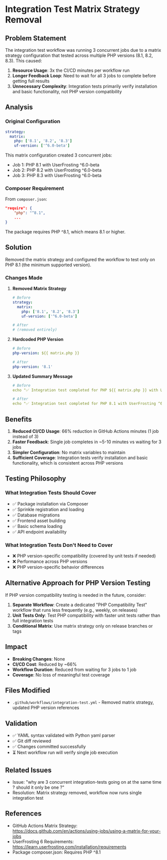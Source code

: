 # Integration Test Matrix Strategy Removal

## Problem Statement

The integration test workflow was running 3 concurrent jobs due to a matrix strategy configuration that tested across multiple PHP versions (8.1, 8.2, 8.3). This caused:

1. **Resource Usage**: 3x the CI/CD minutes per workflow run
2. **Longer Feedback Loop**: Need to wait for all 3 jobs to complete before getting full results
3. **Unnecessary Complexity**: Integration tests primarily verify installation and basic functionality, not PHP version compatibility

## Analysis

### Original Configuration
```yaml
strategy:
  matrix:
    php: ['8.1', '8.2', '8.3']
    uf-version: ['^6.0-beta']
```

This matrix configuration created 3 concurrent jobs:
- Job 1: PHP 8.1 with UserFrosting ^6.0-beta
- Job 2: PHP 8.2 with UserFrosting ^6.0-beta  
- Job 3: PHP 8.3 with UserFrosting ^6.0-beta

### Composer Requirement
From `composer.json`:
```json
"require": {
    "php": "^8.1",
    ...
}
```

The package requires PHP ^8.1, which means 8.1 or higher.

## Solution

Removed the matrix strategy and configured the workflow to test only on PHP 8.1 (the minimum supported version).

### Changes Made

1. **Removed Matrix Strategy**
   ```yaml
   # Before
   strategy:
     matrix:
       php: ['8.1', '8.2', '8.3']
       uf-version: ['^6.0-beta']
   
   # After
   # (removed entirely)
   ```

2. **Hardcoded PHP Version**
   ```yaml
   # Before
   php-version: ${{ matrix.php }}
   
   # After
   php-version: '8.1'
   ```

3. **Updated Summary Message**
   ```yaml
   # Before
   echo "✅ Integration test completed for PHP ${{ matrix.php }} with UserFrosting ${{ matrix.uf-version }}"
   
   # After
   echo "✅ Integration test completed for PHP 8.1 with UserFrosting ^6.0-beta"
   ```

## Benefits

1. **Reduced CI/CD Usage**: 66% reduction in GitHub Actions minutes (1 job instead of 3)
2. **Faster Feedback**: Single job completes in ~5-10 minutes vs waiting for 3 jobs
3. **Simpler Configuration**: No matrix variables to maintain
4. **Sufficient Coverage**: Integration tests verify installation and basic functionality, which is consistent across PHP versions

## Testing Philosophy

### What Integration Tests Should Cover
- ✅ Package installation via Composer
- ✅ Sprinkle registration and loading
- ✅ Database migrations
- ✅ Frontend asset building
- ✅ Basic schema loading
- ✅ API endpoint availability

### What Integration Tests Don't Need to Cover
- ❌ PHP version-specific compatibility (covered by unit tests if needed)
- ❌ Performance across PHP versions
- ❌ PHP version-specific behavior differences

## Alternative Approach for PHP Version Testing

If PHP version compatibility testing is needed in the future, consider:

1. **Separate Workflow**: Create a dedicated "PHP Compatibility Test" workflow that runs less frequently (e.g., weekly, on releases)
2. **Unit Tests Only**: Test PHP compatibility with faster unit tests rather than full integration tests
3. **Conditional Matrix**: Use matrix strategy only on release branches or tags

## Impact

- **Breaking Changes**: None
- **CI/CD Cost**: Reduced by ~66%
- **Workflow Duration**: Reduced from waiting for 3 jobs to 1 job
- **Coverage**: No loss of meaningful test coverage

## Files Modified

- `.github/workflows/integration-test.yml` - Removed matrix strategy, updated PHP version references

## Validation

- ✅ YAML syntax validated with Python yaml parser
- ✅ Git diff reviewed
- ✅ Changes committed successfully
- ⏳ Next workflow run will verify single job execution

## Related Issues

- Issue: "why are 3 concurrent integration-tests going on at the same time ? should it only be one ?"
- Resolution: Matrix strategy removed, workflow now runs single integration test

## References

- GitHub Actions Matrix Strategy: https://docs.github.com/en/actions/using-jobs/using-a-matrix-for-your-jobs
- UserFrosting 6 Requirements: https://learn.userfrosting.com/installation/requirements
- Package composer.json: Requires PHP ^8.1
